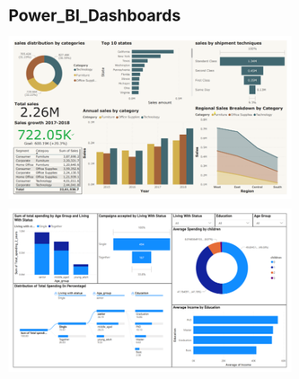 # Power_BI_Dashboards


![Sales Dashboard](Sales_data/Sales_Dashboard.png)

![Segmentation Dashboard](Segmentation_analysis/Dashboard.png)
